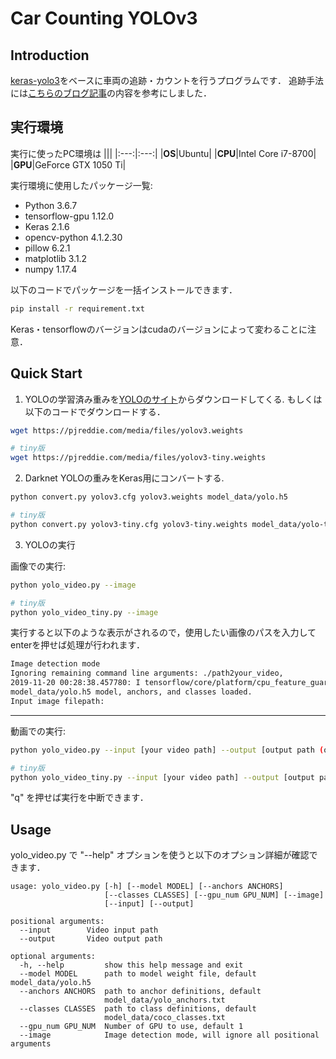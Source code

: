 # Car Counting YOLOv3

## Introduction
[keras-yolo3](https://github.com/qqwweee/keras-yolo3)をベースに車両の追跡・カウントを行うプログラムです．
追跡手法には[こちらのブログ記事](https://www.pyimagesearch.com/2018/08/13/opencv-people-counter/)の内容を参考にしました．

## 実行環境
実行に使ったPC環境は
|||
|:---:|:---:|
|**OS**|Ubuntu|
|**CPU**|Intel Core i7-8700|
|**GPU**|GeForce GTX 1050 Ti|

実行環境に使用したパッケージ一覧:
- Python 3.6.7
- tensorflow-gpu 1.12.0
- Keras 2.1.6
- opencv-python 4.1.2.30
- pillow 6.2.1
- matplotlib 3.1.2
- numpy 1.17.4

以下のコードでパッケージを一括インストールできます．
```bash
pip install -r requirement.txt
```
Keras・tensorflowのバージョンはcudaのバージョンによって変わることに注意．

## Quick Start
1. YOLOの学習済み重みを[YOLOのサイト](http://pjreddie.com/darknet/yolo/)からダウンロードしてくる. もしくは以下のコードでダウンロードする．
```bash
wget https://pjreddie.com/media/files/yolov3.weights

# tiny版
wget https://pjreddie.com/media/files/yolov3-tiny.weights
```

2. Darknet YOLOの重みをKeras用にコンバートする.
```bash
python convert.py yolov3.cfg yolov3.weights model_data/yolo.h5

# tiny版
python convert.py yolov3-tiny.cfg yolov3-tiny.weights model_data/yolo-tiny.h5
```

3. YOLOの実行

画像での実行:
```bash
python yolo_video.py --image

# tiny版
python yolo_video_tiny.py --image
```  
実行すると以下のような表示がされるので，使用したい画像のパスを入力してenterを押せば処理が行われます．
```bash
Image detection mode
Ignoring remaining command line arguments: ./path2your_video,
2019-11-20 00:28:38.457780: I tensorflow/core/platform/cpu_feature_guard.cc:142] Your CPU supports instructions that this TensorFlow binary was not compiled to use: AVX2 FMA
model_data/yolo.h5 model, anchors, and classes loaded.
Input image filepath:
```
---
動画での実行:
```bash
python yolo_video.py --input [your video path] --output [output path (optional)]

# tiny版
python yolo_video_tiny.py --input [your video path] --output [output path (optional)]
```

"q" を押せば実行を中断できます．

## Usage
yolo_video.py で "--help" オプションを使うと以下のオプション詳細が確認できます．
```
usage: yolo_video.py [-h] [--model MODEL] [--anchors ANCHORS]
                     [--classes CLASSES] [--gpu_num GPU_NUM] [--image]
                     [--input] [--output]

positional arguments:
  --input        Video input path
  --output       Video output path

optional arguments:
  -h, --help         show this help message and exit
  --model MODEL      path to model weight file, default model_data/yolo.h5
  --anchors ANCHORS  path to anchor definitions, default
                     model_data/yolo_anchors.txt
  --classes CLASSES  path to class definitions, default
                     model_data/coco_classes.txt
  --gpu_num GPU_NUM  Number of GPU to use, default 1
  --image            Image detection mode, will ignore all positional arguments
```
